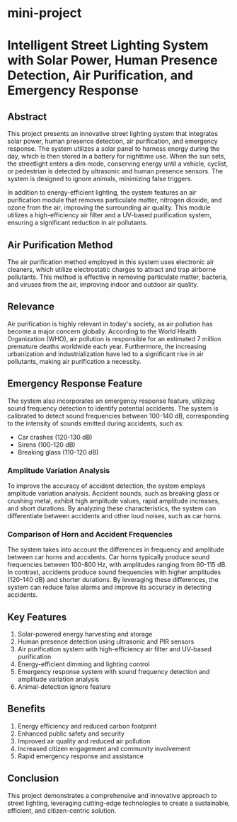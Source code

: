 # mini-project
# Intelligent Street Lighting System with Solar Power, Human Presence Detection, Air Purification, and Emergency Response

## Abstract
This project presents an innovative street lighting system that integrates solar power, human presence detection, air purification, and emergency response. The system utilizes a solar panel to harness energy during the day, which is then stored in a battery for nighttime use. When the sun sets, the streetlight enters a dim mode, conserving energy until a vehicle, cyclist, or pedestrian is detected by ultrasonic and human presence sensors. The system is designed to ignore animals, minimizing false triggers.

In addition to energy-efficient lighting, the system features an air purification module that removes particulate matter, nitrogen dioxide, and ozone from the air, improving the surrounding air quality. This module utilizes a high-efficiency air filter and a UV-based purification system, ensuring a significant reduction in air pollutants.

## Air Purification Method
The air purification method employed in this system uses electronic air cleaners, which utilize electrostatic charges to attract and trap airborne pollutants. This method is effective in removing particulate matter, bacteria, and viruses from the air, improving indoor and outdoor air quality.

## Relevance
Air purification is highly relevant in today's society, as air pollution has become a major concern globally. According to the World Health Organization (WHO), air pollution is responsible for an estimated 7 million premature deaths worldwide each year. Furthermore, the increasing urbanization and industrialization have led to a significant rise in air pollutants, making air purification a necessity.

## Emergency Response Feature
The system also incorporates an emergency response feature, utilizing sound frequency detection to identify potential accidents. The system is calibrated to detect sound frequencies between 100-140 dB, corresponding to the intensity of sounds emitted during accidents, such as:

- Car crashes (120-130 dB)
- Sirens (100-120 dB)
- Breaking glass (110-120 dB)

### Amplitude Variation Analysis
To improve the accuracy of accident detection, the system employs amplitude variation analysis. Accident sounds, such as breaking glass or crushing metal, exhibit high amplitude values, rapid amplitude increases, and short durations. By analyzing these characteristics, the system can differentiate between accidents and other loud noises, such as car horns.

### Comparison of Horn and Accident Frequencies
The system takes into account the differences in frequency and amplitude between car horns and accidents. Car horns typically produce sound frequencies between 100-800 Hz, with amplitudes ranging from 90-115 dB. In contrast, accidents produce sound frequencies with higher amplitudes (120-140 dB) and shorter durations. By leveraging these differences, the system can reduce false alarms and improve its accuracy in detecting accidents.

## Key Features
1. Solar-powered energy harvesting and storage
2. Human presence detection using ultrasonic and PIR sensors
3. Air purification system with high-efficiency air filter and UV-based purification
4. Energy-efficient dimming and lighting control
5. Emergency response system with sound frequency detection and amplitude variation analysis
6. Animal-detection ignore feature

## Benefits
1. Energy efficiency and reduced carbon footprint
2. Enhanced public safety and security
3. Improved air quality and reduced air pollution
4. Increased citizen engagement and community involvement
5. Rapid emergency response and assistance

## Conclusion
This project demonstrates a comprehensive and innovative approach to street lighting, leveraging cutting-edge technologies to create a sustainable, efficient, and citizen-centric solution.
